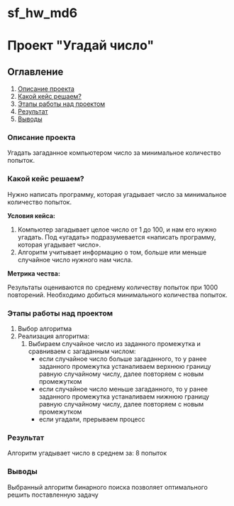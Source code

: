 # sf_hw_md6

# Проект "Угадай число"

## Оглавление
1. [Описание проекта](https://github.com/MikeBen93/sf_hw_md6#%D0%BE%D0%BF%D0%B8%D1%81%D0%B0%D0%BD%D0%B8%D0%B5-%D0%BF%D1%80%D0%BE%D0%B5%D0%BA%D1%82%D0%B0)
1. [Какой кейс решаем?](https://github.com/MikeBen93/sf_hw_md6#%D0%BA%D0%B0%D0%BA%D0%BE%D0%B9-%D0%BA%D0%B5%D0%B9%D1%81-%D1%80%D0%B5%D1%88%D0%B0%D0%B5%D0%BC)
1. [Этапы работы над проектом](https://github.com/MikeBen93/sf_hw_md6#%D1%8D%D1%82%D0%B0%D0%BF%D1%8B-%D1%80%D0%B0%D0%B1%D0%BE%D1%82%D1%8B-%D0%BD%D0%B0%D0%B4-%D0%BF%D1%80%D0%BE%D0%B5%D0%BA%D1%82%D0%BE%D0%BC)
1. [Результат](https://github.com/MikeBen93/sf_hw_md6#%D1%80%D0%B5%D0%B7%D1%83%D0%BB%D1%8C%D1%82%D0%B0%D1%82)
1. [Выводы](https://github.com/MikeBen93/sf_hw_md6#%D0%B2%D1%8B%D0%B2%D0%BE%D0%B4%D1%8B)

### Описание проекта

Угадать загаданное компьютером число за минимальное количество попыток.

### Какой кейс решаем?

Нужно написать программу, которая угадывает число за минимальное количество попыток.

**Условия кейса:**

1. Компьютер загадывает целое число от 1 до 100, и нам его нужно угадать. Под «угадать» подразумевается «написать программу, которая угадывает число».
1. Алгоритм учитывает информацию о том, больше или меньше случайное число нужного нам числа.

**Метрика чества:**

Результаты оцениваются по среднему количеству попыток при 1000 повторений. Необходимо добиться минимального количества попыток.

### Этапы работы над проектом

1. Выбор алгоритма 
1. Реализация алгоритма:
    1. Выбираем случайное число из заданного промежутка и сравниваем с загаданным числом:
        - если случайное число больше загаданного, то у ранее заданного промежутка устаналиваем верхнюю границу равную случайному числу, далее повторяем с новым промежутком
        - если случайное число меньше загаданного, то у ранее заданного промежутка устаналиваем нижнюю границу равную случайному числу, далее повторяем с новым промежутком
        - если угадали, прерываем процесс

### Результат

Алгоритм угадывает число в среднем за: 8 попыток

### Выводы

Выбранный алгоритм бинарного поиска позволяет оптимального решить поставленную задачу